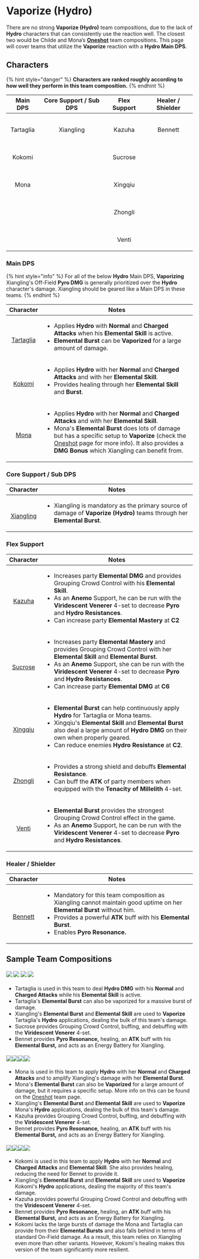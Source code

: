 # Vaporize (Hydro)

There are no strong **Vaporize (Hydro)** team compositions, due to the lack of **Hydro** characters that can consistently use the reaction well. The closest two would be Childe and Mona’s [**Oneshot**](oneshot.md) team compositions. This page will cover teams that utilize the **Vaporize** reaction with a **Hydro Main DPS**.

## Characters

{% hint style="danger" %}
**Characters are ranked roughly according to how well they perform in this team composition.**
{% endhint %}

|                                         Main DPS                                         |                                  Core Support / Sub DPS                                  |                                     Flex Support                                     |                                   Healer / Shielder                                  |
| :--------------------------------------------------------------------------------------: | :--------------------------------------------------------------------------------------: | :----------------------------------------------------------------------------------: | :----------------------------------------------------------------------------------: |
| <p><img src="../.gitbook/assets/UI_AvatarIcon_Tartaglia.png" alt=""></p><p>Tartaglia</p> | <p><img src="../.gitbook/assets/UI_AvatarIcon_Xiangling.png" alt=""></p><p>Xiangling</p> |  <p><img src="../.gitbook/assets/UI_AvatarIcon_Kazuha.png" alt=""></p><p>Kazuha</p>  | <p><img src="../.gitbook/assets/UI_AvatarIcon_Bennett.png" alt=""></p><p>Bennett</p> |
|    <p><img src="../.gitbook/assets/UI_AvatarIcon_Kokomi.png" alt=""></p><p>Kokomi</p>    |                                                                                          | <p><img src="../.gitbook/assets/UI_AvatarIcon_Sucrose.png" alt=""></p><p>Sucrose</p> |                                                                                      |
|      <p><img src="../.gitbook/assets/UI_AvatarIcon_Mona.png" alt=""></p><p>Mona</p>      |                                                                                          | <p><img src="../.gitbook/assets/UI_AvatarIcon_Xingqiu.png" alt=""></p><p>Xingqiu</p> |                                                                                      |
|                                                                                          |                                                                                          | <p><img src="../.gitbook/assets/UI_AvatarIcon_Zhongli.png" alt=""></p><p>Zhongli</p> |                                                                                      |
|                                                                                          |                                                                                          |   <p><img src="../.gitbook/assets/UI_AvatarIcon_Venti.png" alt=""></p><p>Venti</p>   |                                                                                      |

### Main DPS

{% hint style="info" %}
For all of the below **Hydro** Main DPS, **Vaporizing** Xiangling's Off-Field **Pyro DMG** is generally prioritized over the **Hydro** character's damage. Xiangling should be geared like a Main DPS in these teams.
{% endhint %}

|                                                                Character                                                                | Notes                                                                                                                                                                                                                                                                                                                                                                                                                                            |
| :-------------------------------------------------------------------------------------------------------------------------------------: | ------------------------------------------------------------------------------------------------------------------------------------------------------------------------------------------------------------------------------------------------------------------------------------------------------------------------------------------------------------------------------------------------------------------------------------------------ |
| <p><img src="../.gitbook/assets/UI_AvatarIcon_Tartaglia.png" alt=""></p><p><a href="../characters/hydro/tartaglia.md">Tartaglia</a></p> | <ul><li>Applies <strong>Hydro</strong> with <strong>Normal</strong> and <strong>Charged Attacks</strong> when his <strong>Elemental Skill</strong> is active.</li><li><strong>Elemental Burst</strong> can be <strong>Vaporized</strong> for a large amount of damage.</li></ul>                                                                                                                                                                 |
|      <p><img src="../.gitbook/assets/UI_AvatarIcon_Kokomi.png" alt=""></p><p><a href="../characters/hydro/kokomi.md">Kokomi</a></p>     | <ul><li>Applies <strong>Hydro</strong> with her <strong>Normal</strong> and <strong>Charged Attacks</strong> and with her <strong>Elemental Skill</strong>.</li><li>Provides healing through her <strong>Elemental Skill</strong> and <strong>Burst</strong>.</li></ul>                                                                                                                                                                          |
|         <p><img src="../.gitbook/assets/UI_AvatarIcon_Mona.png" alt=""></p><p><a href="../characters/hydro/mona.md">Mona</a></p>        | <ul><li>Applies <strong>Hydro</strong> with her <strong>Normal</strong> and <strong>Charged Attacks</strong> and with her <strong>Elemental Skill</strong>.</li><li>Mona's <strong>Elemental Burst</strong> does lots of damage but has a specific setup to <strong>Vaporize</strong> (check the <a href="oneshot.md">Oneshot</a> page for more info). It also provides a <strong>DMG Bonus</strong> which Xiangling can benefit from.</li></ul> |

### Core Support / Sub DPS

|                                                                Character                                                               | Notes                                                                                                                                                             |
| :------------------------------------------------------------------------------------------------------------------------------------: | ----------------------------------------------------------------------------------------------------------------------------------------------------------------- |
| <p><img src="../.gitbook/assets/UI_AvatarIcon_Xiangling.png" alt=""></p><p><a href="../characters/pyro/xiangling.md">Xiangling</a></p> | <ul><li>Xiangling is mandatory as the primary source of damage of <strong>Vaporize (Hydro)</strong> teams through her <strong>Elemental Burst</strong>.</li></ul> |

### Flex Support

|                                                             Character                                                             | Notes                                                                                                                                                                                                                                                                                                                                                                                                                                                                |
| :-------------------------------------------------------------------------------------------------------------------------------: | -------------------------------------------------------------------------------------------------------------------------------------------------------------------------------------------------------------------------------------------------------------------------------------------------------------------------------------------------------------------------------------------------------------------------------------------------------------------- |
|   <p><img src="../.gitbook/assets/UI_AvatarIcon_Kazuha.png" alt=""></p><p><a href="../characters/anemo/kazuha.md">Kazuha</a></p>  | <ul><li>Increases party <strong>Elemental DMG</strong> and provides Grouping Crowd Control with his <strong>Elemental Skill</strong>.</li><li>As an <strong>Anemo</strong> Support, he can be run with the <strong>Viridescent Venerer</strong> 4-set to decrease <strong>Pyro</strong> and <strong>Hydro Resistances</strong>.</li><li>Can increase party <strong>Elemental Mastery</strong> at <strong>C2</strong></li></ul>                                       |
| <p><img src="../.gitbook/assets/UI_AvatarIcon_Sucrose.png" alt=""></p><p><a href="../characters/anemo/sucrose.md">Sucrose</a></p> | <ul><li>Increases party <strong>Elemental Mastery</strong> and provides Grouping Crowd Control with her <strong>Elemental Skill</strong> and <strong>Elemental Burst</strong>.</li><li>As an <strong>Anemo</strong> Support, she can be run with the <strong>Viridescent Venerer</strong> 4-set to decrease <strong>Pyro</strong> and <strong>Hydro Resistances</strong>.</li><li>Can increase party <strong>Elemental DMG</strong> at <strong>C6</strong></li></ul> |
| <p><img src="../.gitbook/assets/UI_AvatarIcon_Xingqiu.png" alt=""></p><p><a href="../characters/hydro/xingqiu.md">Xingqiu</a></p> | <ul><li><strong>Elemental Burst</strong> can help continuously apply <strong>Hydro</strong> for Tartaglia or Mona teams.</li><li>Xingqiu's <strong>Elemental Skill</strong> and <strong>Elemental Burst</strong> also deal a large amount of <strong>Hydro DMG</strong> on their own when properly geared.</li><li>Can reduce enemies <strong>Hydro Resistance</strong> at <strong>C2</strong>.</li></ul>                                                            |
|  <p><img src="../.gitbook/assets/UI_AvatarIcon_Zhongli.png" alt=""></p><p><a href="../characters/geo/zhongli.md">Zhongli</a></p>  | <ul><li>Provides a strong shield and debuffs <strong>Elemental Resistance</strong>.</li><li>Can buff the <strong>ATK</strong> of party members when equipped with the <strong>Tenacity of Millelith</strong> 4-set.</li></ul>                                                                                                                                                                                                                                        |
|    <p><img src="../.gitbook/assets/UI_AvatarIcon_Venti.png" alt=""></p><p><a href="../characters/anemo/venti.md">Venti</a></p>    | <ul><li><strong>Elemental Burst</strong> provides the strongest Grouping Crowd Control effect in the game.</li><li>As an <strong>Anemo</strong> Support, he can be run with the <strong>Viridescent Venerer</strong> 4-set to decrease <strong>Pyro</strong> and <strong>Hydro Resistances</strong>.</li></ul>                                                                                                                                                       |

### Healer / Shielder

|                                                             Character                                                            | Notes                                                                                                                                                                                                                                                                                                 |
| :------------------------------------------------------------------------------------------------------------------------------: | ----------------------------------------------------------------------------------------------------------------------------------------------------------------------------------------------------------------------------------------------------------------------------------------------------- |
| <p><img src="../.gitbook/assets/UI_AvatarIcon_Bennett.png" alt=""></p><p><a href="../characters/pyro/bennett.md">Bennett</a></p> | <ul><li>Mandatory for this team composition as Xiangling cannot maintain good uptime on her <strong>Elemental Burst</strong> without him.</li><li>Provides a powerful <strong>ATK</strong> buff with his <strong>Elemental Burst</strong>.</li><li>Enables <strong>Pyro Resonance.</strong></li></ul> |

## Sample Team Compositions

#### ![](../.gitbook/assets/UI\_AvatarIcon\_Tartaglia.png) ![](../.gitbook/assets/UI\_AvatarIcon\_Xiangling.png) ![](../.gitbook/assets/UI\_AvatarIcon\_Sucrose.png) ![](../.gitbook/assets/UI\_AvatarIcon\_Bennett.png)

* Tartaglia is used in this team to deal **Hydro DMG** with his **Normal** and **Charged Attacks** while his **Elemental Skill** is active.
* Tartaglia's **Elemental Burst** can also be vaporized for a massive burst of damage.
* Xiangling's **Elemental Burst** and **Elemental Skill** are used to **Vaporize** Tartaglia's **Hydro** applications, dealing the bulk of this team's damage.
* Sucrose provides Grouping Crowd Control, buffing, and debuffing with the **Viridescent Venerer** 4-set.
* Bennet provides **Pyro Resonance,** healing, an **ATK** buff with his **Elemental Burst,** and acts as an Energy Battery for Xiangling.

#### ![](../.gitbook/assets/UI\_AvatarIcon\_Mona.png)![](../.gitbook/assets/UI\_AvatarIcon\_Xiangling.png)![](../.gitbook/assets/UI\_AvatarIcon\_Kazuha.png)![](../.gitbook/assets/UI\_AvatarIcon\_Bennett.png)

* Mona is used in this team to apply **Hydro** with her **Normal** and **Charged Attacks** and to amplify Xiangling's damage with her **Elemental Burst**.
* Mona's **Elemental Burst** can also be **Vaporized** for a large amount of damage, but it requires a specific setup. More info on this can be found on the [Oneshot](oneshot.md) team page.
* Xiangling's **Elemental Burst** and **Elemental Skill** are used to **Vaporize** Mona's **Hydro** applications, dealing the bulk of this team's damage.
* Kazuha provides Grouping Crowd Control, buffing, and debuffing with the **Viridescent Venerer** 4-set.
* Bennet provides **Pyro Resonance,** healing, an **ATK** buff with his **Elemental Burst,** and acts as an Energy Battery for Xiangling.

#### ![](../.gitbook/assets/UI\_AvatarIcon\_Kokomi.png)![](../.gitbook/assets/UI\_AvatarIcon\_Xiangling.png)![](../.gitbook/assets/UI\_AvatarIcon\_Venti.png)![](../.gitbook/assets/UI\_AvatarIcon\_Bennett.png)

* Kokomi is used in this team to apply **Hydro** with her **Normal** and **Charged Attacks** and **Elemental Skill**. She also provides healing, reducing the need for Bennet to provide it.
* Xiangling's **Elemental Burst** and **Elemental Skill** are used to **Vaporize** Kokomi's **Hydro** applications, dealing the majority of this team's damage.
* Kazuha provides powerful Grouping Crowd Control and debuffing with the **Viridescent Venerer** 4-set.
* Bennet provides **Pyro Resonance,** healing, an **ATK** buff with his **Elemental Burst,** and acts as an Energy Battery for Xiangling.
* Kokomi lacks the large bursts of damage the Mona and Tartaglia can provide from their **Elemental Bursts** and also falls behind in terms of standard On-Field damage. As a result, this team relies on Xiangling even more than other variants. However, Kokomi's healing makes this version of the team significantly more resilient.
